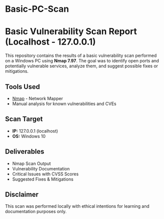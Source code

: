 # Basic-PC-Scan
# Basic Vulnerability Scan Report (Localhost - 127.0.0.1)

This repository contains the results of a basic vulnerability scan performed on a Windows PC using **Nmap 7.97**. The goal was to identify open ports and potentially vulnerable services, analyze them, and suggest possible fixes or mitigations.

## Tools Used

- [Nmap](https://nmap.org/) - Network Mapper
- Manual analysis for known vulnerabilities and CVEs

## Scan Target

- **IP:** 127.0.0.1 (localhost)
- **OS:** Windows 10

## Deliverables

- Nmap Scan Output
- Vulnerability Documentation
- Critical Issues with CVSS Scores
- Suggested Fixes & Mitigations

## Disclaimer

This scan was performed locally with ethical intentions for learning and documentation purposes only.
